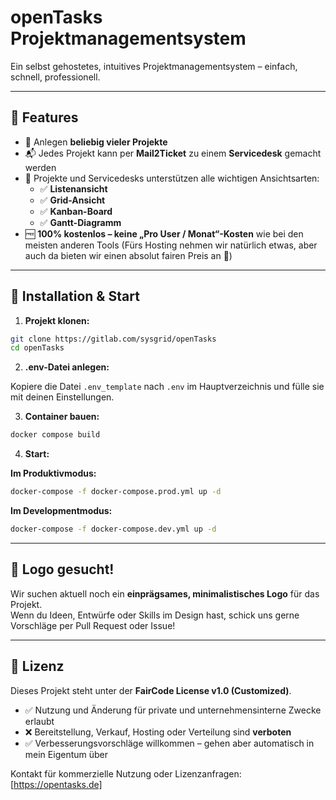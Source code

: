 # openTasks Projektmanagementsystem

Ein selbst gehostetes, intuitives Projektmanagementsystem – einfach, schnell, professionell.

---

## 🧩 Features

- 📁 Anlegen **beliebig vieler Projekte**
- 📬 Jedes Projekt kann per **Mail2Ticket** zu einem **Servicedesk** gemacht werden
- 👀 Projekte und Servicedesks unterstützen alle wichtigen Ansichtsarten:
  - ✅ **Listenansicht**
  - ✅ **Grid-Ansicht**
  - ✅ **Kanban-Board**
  - ✅ **Gantt-Diagramm**
- 🆓 **100% kostenlos – keine „Pro User / Monat“-Kosten** wie bei den meisten anderen Tools (Fürs Hosting nehmen wir natürlich etwas, aber auch da bieten wir einen absolut fairen Preis an 🙂)

---

## 🚀 Installation & Start

1. **Projekt klonen:**

```bash
git clone https://gitlab.com/sysgrid/openTasks
cd openTasks
```

2. **.env-Datei anlegen:**

Kopiere die Datei `.env_template` nach `.env` im Hauptverzeichnis und fülle sie mit deinen Einstellungen.

3. **Container bauen:**

```bash
docker compose build
```

4. **Start:**

**Im Produktivmodus:**
```bash
docker-compose -f docker-compose.prod.yml up -d
```


**Im Developmentmodus:**
```bash
docker-compose -f docker-compose.dev.yml up -d
```

---

## 🎨 Logo gesucht!

Wir suchen aktuell noch ein **einprägsames, minimalistisches Logo** für das Projekt.  
Wenn du Ideen, Entwürfe oder Skills im Design hast, schick uns gerne Vorschläge per Pull Request oder Issue!

---

## 📄 Lizenz

Dieses Projekt steht unter der **FairCode License v1.0 (Customized)**.

- ✅ Nutzung und Änderung für private und unternehmensinterne Zwecke erlaubt  
- ❌ Bereitstellung, Verkauf, Hosting oder Verteilung sind **verboten**  
- ✅ Verbesserungsvorschläge willkommen – gehen aber automatisch in mein Eigentum über

Kontakt für kommerzielle Nutzung oder Lizenzanfragen: [https://opentasks.de]

